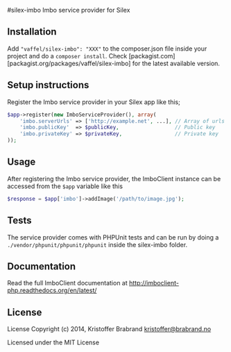 #silex-imbo
Imbo service provider for Silex

## Installation
Add `"vaffel/silex-imbo": "XXX"` to the composer.json file inside your project and do a `composer install`. Check [packagist.com][packagist.org/packages/vaffel/silex-imbo] for the latest available version.

## Setup instructions
Register the Imbo service provider in your Silex app like this;

```php
$app->register(new ImboServiceProvider(), array(
    'imbo.serverUrls' => ['http://example.net', ...], // Array of urls to imbo installations
    'imbo.publicKey'  => $publicKey,                  // Public key
    'imbo.privateKey' => $privateKey,                 // Private key
));
```

## Usage
After registering the Imbo service provider, the ImboClient instance can be accessed from the `$app` variable like this

```php
$response = $app['imbo']->addImage('/path/to/image.jpg');
```

## Tests
The service provider comes with PHPUnit tests and can be run by doing a `./vendor/phpunit/phpunit/phpunit` inside the silex-imbo folder.

## Documentation
Read the full ImboClient documentation at http://imboclient-php.readthedocs.org/en/latest/

## License
License
Copyright (c) 2014, Kristoffer Brabrand kristoffer@brabrand.no

Licensed under the MIT License
